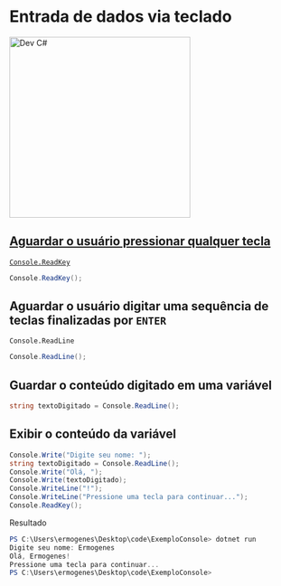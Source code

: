 # Entrada de dados via teclado

<a href="https://youtu.be/C2CaB2-kEQo"><img src="https://img.youtube.com/vi/C2CaB2-kEQo/maxresdefault.jpg" width=320 alt="Dev C#" />

## Aguardar o usuário pressionar qualquer tecla

`Console.ReadKey`

```cs
Console.ReadKey();
```

## Aguardar o usuário digitar uma sequência de teclas finalizadas por `ENTER`

`Console.ReadLine`

```cs
Console.ReadLine();
```

## Guardar o conteúdo digitado em uma variável

```cs
string textoDigitado = Console.ReadLine();
```

## Exibir o conteúdo da variável

```cs
Console.Write("Digite seu nome: ");
string textoDigitado = Console.ReadLine();
Console.Write("Olá, ");
Console.Write(textoDigitado);
Console.WriteLine("!");
Console.WriteLine("Pressione uma tecla para continuar...");
Console.ReadKey();
```

Resultado

```powershell
PS C:\Users\ermogenes\Desktop\code\ExemploConsole> dotnet run
Digite seu nome: Ermogenes
Olá, Ermogenes!
Pressione uma tecla para continuar...
PS C:\Users\ermogenes\Desktop\code\ExemploConsole> 
```

